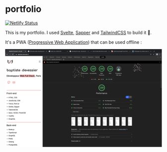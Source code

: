 # portfolio

[![Netlify Status](https://api.netlify.com/api/v1/badges/5590a821-cd8c-4557-8082-4690b9dcdea1/deploy-status)](https://app.netlify.com/sites/baptiste-devessier/deploys)

This is my portfolio. I used [Svelte](https://svelte.dev), [Sapper](https://sapper.svelte.dev) and [TailwindCSS](https://tailwindcss.com) to build it 🎉.


It's a PWA ([Progressive Web Application](https://web.dev/what-are-pwas/)) that can be used offline :


![LightHouse results](https://raw.githubusercontent.com/Devessier/portfolio/master/lighthouse-results.png)
